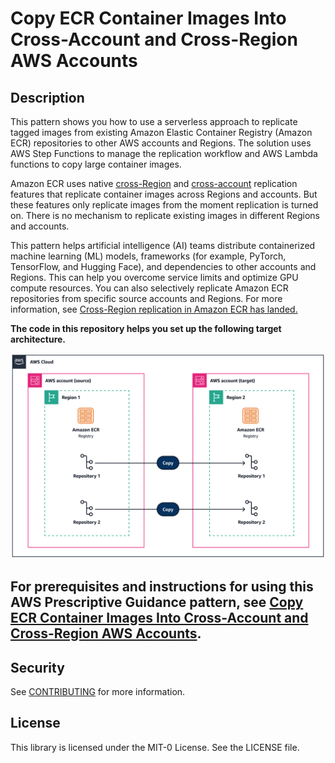 # Copy ECR Container Images Into Cross-Account and Cross-Region AWS Accounts

## Description
This pattern shows you how to use a serverless approach to replicate tagged images from existing Amazon Elastic Container Registry (Amazon ECR) repositories to other AWS accounts and Regions. The solution uses AWS Step Functions to manage the replication workflow and AWS Lambda functions to copy large container images.

Amazon ECR uses native [cross-Region](https://docs.aws.amazon.com/AmazonECR/latest/userguide/registry-settings-examples.html#registry-settings-examples-crr-single) and [cross-account](https://docs.aws.amazon.com/AmazonECR/latest/userguide/registry-settings-examples.html#registry-settings-examples-crossaccount) replication features that replicate container images across Regions and accounts. But these features only replicate images from the moment replication is turned on. There is no mechanism to replicate existing images in different Regions and accounts. 

This pattern helps artificial intelligence (AI) teams distribute containerized machine learning (ML) models, frameworks (for example, PyTorch, TensorFlow, and Hugging Face), and dependencies to other accounts and Regions. This can help you overcome service limits and optimize GPU compute resources. You can also selectively replicate Amazon ECR repositories from specific source accounts and Regions. For more information, see [Cross-Region replication in Amazon ECR has landed.](https://aws.amazon.com/blogs/containers/cross-region-replication-in-amazon-ecr-has-landed/)


**The code in this repository helps you set up the following target architecture.**


![Target architecture diagram](architecture/ECR%20Copy%20Cross%20Account.jpg) 

## For prerequisites and instructions for using this AWS Prescriptive Guidance pattern, see [Copy ECR Container Images Into Cross-Account and Cross-Region AWS Accounts](https://apg-library.amazonaws.com/content-viewer/787185e7-664b-4ed8-b30f-1d9507f13377).

## Security

See [CONTRIBUTING](CONTRIBUTING.md#security-issue-notifications) for more information.

## License

This library is licensed under the MIT-0 License. See the LICENSE file.